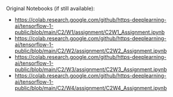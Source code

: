 Original Notebooks (if still available):

- https://colab.research.google.com/github/https-deeplearning-ai/tensorflow-1-public/blob/main/C2/W1/assignment/C2W1_Assignment.ipynb
- https://colab.research.google.com/github/https-deeplearning-ai/tensorflow-1-public/blob/main/C2/W2/assignment/C2W2_Assignment.ipynb
- https://colab.research.google.com/github/https-deeplearning-ai/tensorflow-1-public/blob/main/C2/W3/assignment/C2W3_Assignment.ipynb
- https://colab.research.google.com/github/https-deeplearning-ai/tensorflow-1-public/blob/main/C2/W4/assignment/C2W4_Assignment.ipynb
